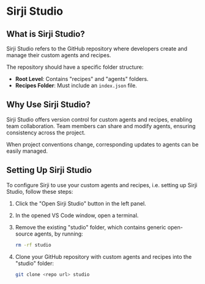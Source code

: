 # Sirji Studio

## What is Sirji Studio?

Sirji Studio refers to the GitHub repository where developers create and manage their custom agents and recipes.

The repository should have a specific folder structure:
- **Root Level**: Contains "recipes" and "agents" folders.
- **Recipes Folder**: Must include an `index.json` file.

## Why Use Sirji Studio?

Sirji Studio offers version control for custom agents and recipes, enabling team collaboration. Team members can share and modify agents, ensuring consistency across the project.

When project conventions change, corresponding updates to agents can be easily managed.

## Setting Up Sirji Studio

To configure Sirji to use your custom agents and recipes, i.e. setting up Sirji Studio, follow these steps:

1. Click the "Open Sirji Studio" button in the left panel.
   
2. In the opened VS Code window, open a terminal.

3. Remove the existing "studio" folder, which contains generic open-source agents, by running:
   ```zsh
   rm -rf studio
   ```
4. Clone your GitHub repository with custom agents and recipes into the "studio" folder:
   ```zsh
   git clone <repo url> studio
   ```
